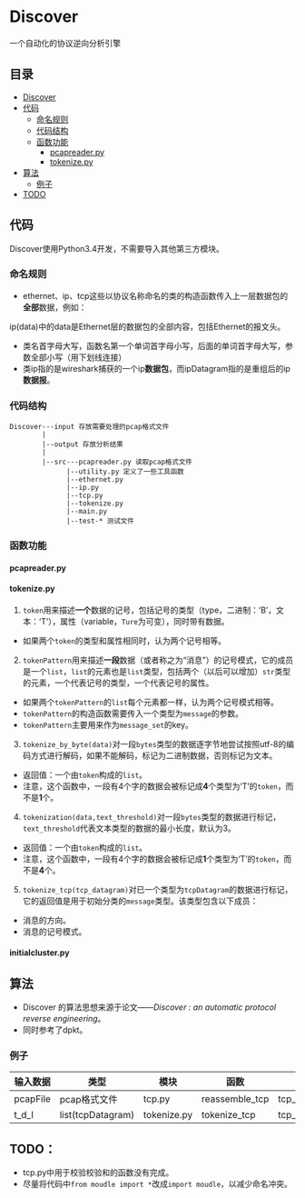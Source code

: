 # Discover
一个自动化的协议逆向分析引擎

## 目录
+ [Discover](https://github.com/Reuynil/Discover#discover)
 + [代码](https://github.com/Reuynil/Discover#%E4%BB%A3%E7%A0%81)
   + [命名规则](https://github.com/Reuynil/Discover#%E5%91%BD%E5%90%8D%E8%A7%84%E5%88%99)
   + [代码结构](https://github.com/Reuynil/Discover#%E4%BB%A3%E7%A0%81%E7%BB%93%E6%9E%84)
   + [函数功能](https://github.com/Reuynil/Discover#%E5%87%BD%E6%95%B0%E5%8A%9F%E8%83%BD)
     + [pcapreader.py]()
     + [tokenize.py](https://github.com/Reuynil/Discover#tokenizepy)
 + [算法](https://github.com/Reuynil/Discover#%E7%AE%97%E6%B3%95)
   + [例子](https://github.com/Reuynil/Discover#%E4%BE%8B%E5%AD%90)
 + [TODO](https://github.com/Reuynil/Discover#todo)

## 代码
Discover使用Python3.4开发，不需要导入其他第三方模块。
### 命名规则
+ ethernet、ip、tcp这些以协议名称命名的类的构造函数传入上一层数据包的**全部**数据，例如：

 ip(data)中的data是Ethernet层的数据包的全部内容，包括Ethernet的报文头。

+ 类名首字母大写，函数名第一个单词首字母小写，后面的单词首字母大写，参数全部小写（用下划线连接）
+ 类ip指的是wireshark捕获的一个ip**数据包**，而ipDatagram指的是重组后的ip**数据报**。

### 代码结构

    Discover---input 存放需要处理的pcap格式文件
            |
            |--output 存放分析结果
            |
            |--src---pcapreader.py 读取pcap格式文件
                  |--utility.py 定义了一些工具函数
                  |--ethernet.py
                  |--ip.py
                  |--tcp.py
                  |--tokenize.py
                  |--main.py
                  |--test-* 测试文件
### 函数功能

#### pcapreader.py

#### tokenize.py
1. `token`用来描述**一个**数据的记号，包括记号的类型（type，二进制：‘B’，文本：‘T’），属性（variable，`Ture`为可变），同时带有数据。
 + 如果两个`token`的类型和属性相同时，认为两个记号相等。

2. `tokenPattern`用来描述**一段**数据（或者称之为“消息”）的记号模式，它的成员是一个`list`，`list`的元素也是`list`类型，包括两个（以后可以增加）`str`类型的元素，一个代表记号的类型，一个代表记号的属性。
 + 如果两个`tokenPattern`的`list`每个元素都一样，认为两个记号模式相等。
 + `tokenPattern`的构造函数需要传入一个类型为`message`的参数。
 + `tokenPattern`主要用来作为`message_set`的key。

3. `tokenize_by_byte(data)`对一段`bytes`类型的数据逐字节地尝试按照utf-8的编码方式进行解码，如果不能解码，标记为二进制数据，否则标记为文本。
 + 返回值：一个由`token`构成的`list`。
 + 注意，这个函数中，一段有4个字的数据会被标记成**4**个类型为‘T’的```token```，而不是**1**个。

4. `tokenization(data,text_threshold)`对一段`bytes`类型的数据进行标记，`text_threshold`代表文本类型的数据的最小长度，默认为3。
 + 返回值：一个由`token`构成的`list`。
 + 注意，这个函数中，一段有4个字的数据会被标记成**1**个类型为‘T’的```token```，而不是**4**个。

5. `tokenize_tcp(tcp_datagram)`对已一个类型为`tcpDatagram`的数据进行标记，它的返回值是用于初始分类的`message`类型。该类型包含以下成员：
 + 消息的方向。
 + 消息的记号模式。

#### initialcluster.py


## 算法
+ Discover 的算法思想来源于论文——*Discover : an automatic protocol reverse engineering*。
+ 同时参考了dpkt。

### 例子
|输入数据  	 |类型     |模块     |函数     |输出数据   |类型     |
|----------|------------|----------|----------|----------|----------|
|pcapFile  	|pcap格式文件   |tcp.py      |reassemble_tcp     |tcp_datagram_list  |list(tcpDatagram)   |
|t_d_l     		|list(tcpDatagram)   |tokenize.py    |tokenize_tcp   |tcp_message_list   |list(message)  |

## TODO：
+ tcp.py中用于校验校验和的函数没有完成。
+ 尽量将代码中`from moudle import *`改成`import moudle`，以减少命名冲突。
